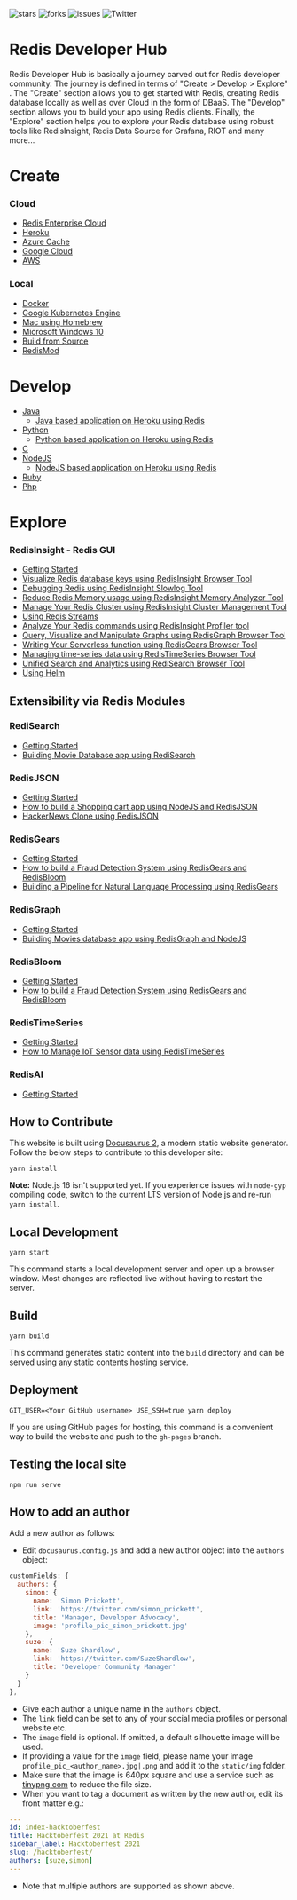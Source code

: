 
![stars](https://img.shields.io/github/stars/redis-developer/redis-developer.github.io)
![forks](https://img.shields.io/github/forks/redis-developer/redis-developer.github.io)
![issues](https://img.shields.io/github/issues/redis-developer/redis-developer.github.io)
![Twitter](https://img.shields.io/twitter/url?url=https%3A%2F%2Fgithub.com%2Fredis-developer%2Fredis-developer.github.io)



# Redis Developer Hub

Redis Developer Hub is basically a journey carved out for Redis developer community. The journey is defined in terms of "Create > Develop > Explore" . The "Create" section allows you to get started with Redis, creating Redis database locally as well as over Cloud in the form of DBaaS. The "Develop" section allows you to build your app using Redis clients. Finally, the "Explore" section helps you to explore your Redis database using robust tools like RedisInsight, Redis Data Source for Grafana, RIOT and many more...


# Create

### Cloud

- [Redis Enterprise Cloud](https://developer.redis.com/create/rediscloud)
- [Heroku](https://developer.redis.com/create/heroku)
- [Azure Cache](https://developer.redis.com/create/azure)
- [Google Cloud](https://developer.redis.com/create/gcp)
- [AWS](https://developer.redis.com/create/aws)

### Local

- [Docker](https://developer.redis.com/create/docker/)
- [Google Kubernetes Engine](https://developer.redis.com/create/kubernetes/)
- [Mac using Homebrew](https://developer.redis.com/create/homebrew/)
- [Microsoft Windows 10](https://developer.redis.com/create/windows)
- [Build from Source](https://developer.redis.com/create/from-source/)
- [RedisMod](https://developer.redis.com/explore/redismod)


# Develop

- [Java](https://developer.redis.com/develop/java/)
  - [Java based application on Heroku using Redis](https://developer.redis.com/howtos/herokujava)
- [Python](https://developer.redis.com/develop/python/)
  - [Python based application on Heroku using Redis](https://developer.redis.com/howtos/herokupython)
- [C](https://developer.redis.com/develop/C/)
- [NodeJS](https://developer.redis.com/develop/nodejs/)
  - [NodeJS based application on Heroku using Redis](https://developer.redis.com/howtos/herokunodejs)
- [Ruby](https://developer.redis.com/develop/ruby/) 
- [Php](https://developer.redis.com/develop/php/)

# Explore

### RedisInsight - Redis GUI

- [Getting Started](https://developer.redis.com/explore/redisinsight/getting-started)
- [Visualize Redis database keys using RedisInsight Browser Tool](https://developer.redis.com/explore/redisinsight/browser)
- [Debugging Redis using RedisInsight Slowlog Tool](https://developer.redis.com/explore/redisinsight/slowlog)
- [Reduce Redis Memory usage using RedisInsight Memory Analyzer Tool](https://developer.redis.com/explore/redisinsight/memoryanalyzer)
- [Manage Your Redis Cluster using RedisInsight Cluster Management Tool](https://developer.redis.com/explore/redisinsight/cluster)
- [Using Redis Streams](https://developer.redis.com/explore/redisinsight/streams)
- [Analyze Your Redis commands using RedisInsight Profiler tool](https://developer.redis.com/explore/redisinsight/profiler)
- [Query, Visualize and Manipulate Graphs using RedisGraph Browser Tool](https://developer.redis.com/explore/redisinsight/redisgraph)
- [Writing Your Serverless function using RedisGears Browser Tool](https://developer.redis.com/explore/redisinsight/redisgears)
- [Managing time-series data using RedisTimeSeries Browser Tool](https://developer.redis.com/explore/redisinsight/redistimeseries)
- [Unified Search and Analytics using RediSearch Browser Tool](https://developer.redis.com/explore/redisinsight/redisearch)
- [Using Helm](https://developer.redis.com/explore/redisinsight/usinghelm)



## Extensibility via Redis Modules

### RediSearch

- [Getting Started](https://developer.redis.com/howtos/redisearch)
- [Building Movie Database app using RediSearch](https://developer.redis.com/howtos/moviesdatabase/getting-started)


### RedisJSON

- [Getting Started](https://developer.redis.com/howtos/redisjson)
- [How to build a Shopping cart app using NodeJS and RedisJSON](https://developer.redis.com/howtos/shoppingcart)
- [HackerNews Clone using RedisJSON](https://developer.redis.com/howtos/hackernews)


### RedisGears

- [Getting Started](https://developer.redis.com/howtos/redisgears)
- [How to build a Fraud Detection System using RedisGears and RedisBloom](https://developer.redis.com/howtos/frauddetection)
- [Building a Pipeline for Natural Language Processing using RedisGears](https://developer.redis.com/howtos/nlp)

### RedisGraph

- [Getting Started](https://developer.redis.com/howtos/redisgraph)
- [Building Movies database app using RedisGraph and NodeJS](https://developer.redis.com/howtos/redisgraphmovies)

### RedisBloom

- [Getting Started](https://developer.redis.com/howtos/redisbloom)
- [How to build a Fraud Detection System using RedisGears and RedisBloom](https://developer.redis.com/howtos/frauddetection)

### RedisTimeSeries

- [Getting Started](https://developer.redis.com/howtos/redistimeseries)
- [How to Manage IoT Sensor data using RedisTimeSeries](https://redis.com/blog/how-to-manage-real-time-iot-sensor-data-in-redis/)

### RedisAI

- [Getting Started](https://developer.redis.com/howtos/redisai)



## How to Contribute

This website is built using [Docusaurus 2](https://v2.docusaurus.io/), a modern static website generator. Follow the below steps to contribute to this developer site:


```console
yarn install
```

**Note:** Node.js 16 isn't supported yet.  If you experience issues with `node-gyp` compiling code, switch to the current LTS version of Node.js and re-run `yarn install`.

## Local Development

```console
yarn start
```

This command starts a local development server and open up a browser window. Most changes are reflected live without having to restart the server.

## Build

```console
yarn build
```

This command generates static content into the `build` directory and can be served using any static contents hosting service.

## Deployment

```console
GIT_USER=<Your GitHub username> USE_SSH=true yarn deploy
```

If you are using GitHub pages for hosting, this command is a convenient way to build the website and push to the `gh-pages` branch.


## Testing the local site

```console
npm run serve
```

## How to add an author

Add a new author as follows:

* Edit `docusaurus.config.js` and add a new author object into the `authors` object:

```javascript
customFields: {
  authors: {
    simon: {
      name: 'Simon Prickett',
      link: 'https://twitter.com/simon_prickett',
      title: 'Manager, Developer Advocacy',
      image: 'profile_pic_simon_prickett.jpg'
    },
    suze: {
      name: 'Suze Shardlow',
      link: 'https://twitter.com/SuzeShardlow',
      title: 'Developer Community Manager'
    }
  }
},
```

* Give each author a unique name in the `authors` object.  
* The `link` field can be set to any of your social media profiles or personal website etc.
* The `image` field is optional.  If omitted, a default silhouette image will be used.
* If providing a value for the `image` field, please name your image `profile_pic_<author_name>.jpg|.png` and add it to the `static/img` folder.
* Make sure that the image is 640px square and use a service such as [tinypng.com](https://tinypng.com/) to reduce the file size.
* When you want to tag a document as written by the new author, edit its front matter e.g.:

```yaml
---
id: index-hacktoberfest
title: Hacktoberfest 2021 at Redis
sidebar_label: Hacktoberfest 2021
slug: /hacktoberfest/
authors: [suze,simon]
---
```

* Note that multiple authors are supported as shown above.

